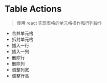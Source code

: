 # Table Actions

> 使用 react 实现表格的单元格操作和行列操作

- 合并单元格
- 拆封单元格
- 插入一行
- 插入一列
- 删除行
- 删除列
- 调整列宽
- 调整行高

